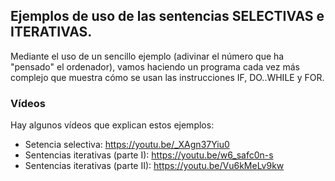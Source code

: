 ## Ejemplos de uso de las sentencias SELECTIVAS e ITERATIVAS.

Mediante el uso de un sencillo ejemplo (adivinar el número que ha "pensado" el ordenador), vamos haciendo un programa cada vez más complejo
que muestra cómo se usan las instrucciones IF, DO..WHILE y FOR.

### Vídeos
Hay algunos vídeos que explican estos ejemplos:
* Setencia selectiva: https://youtu.be/_XAgn37Yiu0
* Sentencias iterativas (parte I): https://youtu.be/w6_safc0n-s
* Sentencias iterativas (parte II): https://youtu.be/Vu6kMeLv9kw
